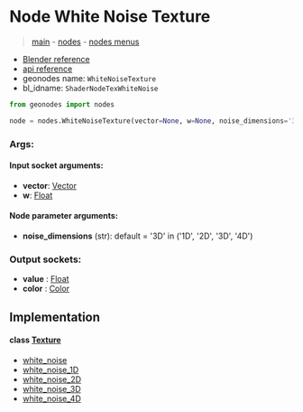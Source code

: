 # Node White Noise Texture

> [main](../structure.md) - [nodes](nodes.md) - [nodes menus](nodes_menus.md)

- [Blender reference](https://docs.blender.org/manual/en/latest/modeling/geometry_nodes/texture/white_noise.html)
- [api reference](https://docs.blender.org/api/current/bpy.types.ShaderNodeTexWhiteNoise.html)
- geonodes name: `WhiteNoiseTexture`
- bl_idname: `ShaderNodeTexWhiteNoise`

```python
from geonodes import nodes

node = nodes.WhiteNoiseTexture(vector=None, w=None, noise_dimensions='3D')
```

### Args:

#### Input socket arguments:

- **vector**: [Vector](Vector.md)
- **w**: [Float](Float.md)

#### Node parameter arguments:

- **noise_dimensions** (str): default = '3D' in ('1D', '2D', '3D', '4D')

### Output sockets:

- **value** : [Float](Float.md)
- **color** : [Color](Color.md)

## Implementation

#### class [Texture](Texture.md)

 - [white_noise](Texture.md#white_noise-staticmethod)
 - [white_noise_1D](Texture.md#white_noise_1D-staticmethod)
 - [white_noise_2D](Texture.md#white_noise_2D-staticmethod)
 - [white_noise_3D](Texture.md#white_noise_3D-staticmethod)
 - [white_noise_4D](Texture.md#white_noise_4D-staticmethod)
